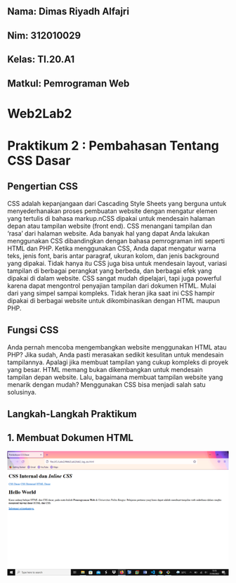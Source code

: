 ## Nama: Dimas Riyadh Alfajri
## Nim: 312010029
## Kelas: TI.20.A1
## Matkul: Pemrograman Web

# Web2Lab2
# Praktikum 2 : Pembahasan Tentang CSS Dasar

## Pengertian CSS
CSS adalah kepanjangaan dari Cascading Style Sheets yang berguna untuk menyederhanakan proses pembuatan website dengan mengatur elemen yang tertulis di bahasa markup.nCSS dipakai untuk mendesain halaman depan atau tampilan website (front end). CSS menangani tampilan dan ‘rasa’ dari halaman website. Ada banyak hal yang dapat Anda lakukan menggunakan CSS dibandingkan dengan bahasa pemrograman inti seperti HTML dan PHP. Ketika menggunakan CSS, Anda dapat mengatur warna teks, jenis font, baris antar paragraf, ukuran kolom, dan jenis background yang dipakai. Tidak hanya itu CSS juga bisa untuk mendesain layout, variasi tampilan di berbagai perangkat yang berbeda, dan berbagai efek yang dipakai di dalam website. CSS sangat mudah dipelajari, tapi juga powerful karena dapat mengontrol penyajian tampilan dari dokumen HTML. Mulai dari yang simpel sampai kompleks. Tidak heran jika saat ini CSS hampir dipakai di berbagai website untuk dikombinasikan dengan HTML maupun PHP.

## Fungsi CSS
Anda pernah mencoba mengembangkan website menggunakan HTML atau PHP? Jika sudah, Anda pasti merasakan sedikit kesulitan untuk mendesain tampilannya. Apalagi jika membuat tampilan yang cukup kompleks di proyek yang besar. HTML memang bukan dikembangkan untuk mendesain tampilan depan website. Lalu, bagaimana membuat tampilan website yang menarik dengan mudah? Menggunakan CSS bisa menjadi salah satu solusinya.

## Langkah-Langkah Praktikum
## 1. Membuat Dokumen HTML

![img](screenshot/hasil1.png)




